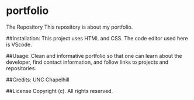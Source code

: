 # portfolio
The Repository
This repository is about my portfolio.

##Installation:
This project uses HTML and CSS.
The code editor used here is VScode. 

##Usage:
Clean and informative portfolio so that one can learn about the developer, find contact information, and follow links to projects and repositories.

##Credits:
UNC Chapelhill

##License
Copyright (c). All rights reserved.

